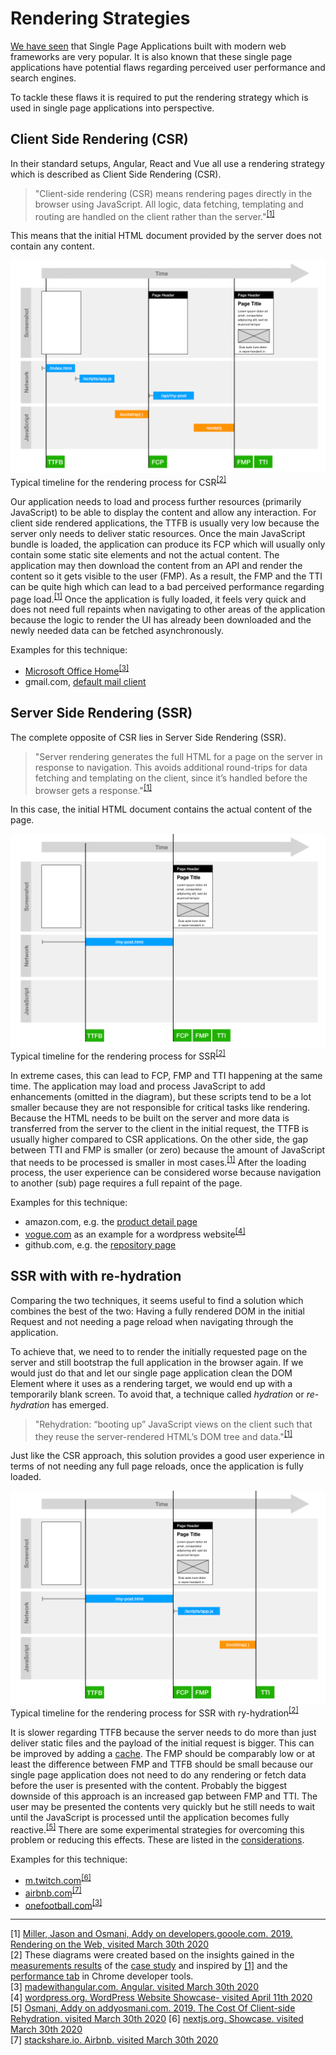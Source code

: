 # Rendering Strategies

[We have seen](./motivation) that Single Page Applications built with modern web frameworks are very popular.
It is also known that these single page applications have potential flaws regarding perceived user performance and search engines.

To tackle these flaws it is required to put the rendering strategy which is used in single page applications into perspective.

## Client Side Rendering (CSR)

In their standard setups, Angular, React and Vue all use a rendering strategy which is described as Client Side Rendering (CSR).

> "Client-side rendering (CSR) means rendering pages directly in the browser using JavaScript. All logic, data fetching, templating and routing are handled on the client rather than the server."<sup>[[1]](#ref-1)</sup>

This means that the initial HTML document provided by the server does not contain any content.

<p class="image">
<img src="./timeline-csr.png"/>
Typical timeline for the rendering process for CSR<sup><a href="#ref-2">[2]</a></sup>  
</p>

Our application needs to load and process further resources (primarily JavaScript) to be able to display the content and allow any interaction.
For client side rendered applications, the TTFB is usually very low because the server only needs to deliver static resources.
Once the main JavaScript bundle is loaded, the application can produce its FCP which will usually only contain some static site elements and not the actual content.
The application may then download the content from an API and render the content so it gets visible to the user (FMP).
As a result, the FMP and the TTI can be quite high which can lead to a bad perceived performance regarding page load.<sup>[[1]](#ref-1)</sup>
Once the application is fully loaded, it feels very quick and does not need full repaints when navigating to other areas of the application because the logic to render the UI has already been downloaded and the newly needed data can be fetched asynchronously.

Examples for this technique:
* [Microsoft Office Home](https://www.office.com/apps)<sup><a href="#ref-3">[3]</a></sup>
* gmail.com, [default mail client](https://gmail.com) 

## Server Side Rendering (SSR)

The complete opposite of CSR lies in Server Side Rendering (SSR).
  
> "Server rendering generates the full HTML for a page on the server in response to navigation. This avoids additional round-trips for data fetching and templating on the client, since it’s handled before the browser gets a response."<sup>[[1]](#ref-1)</sup>

In this case, the initial HTML document contains the actual content of the page.

<p class="image">
<img src="./timeline-ssr.png"/>
Typical timeline for the rendering process for SSR<sup><a href="#ref-2">[2]</a></sup>  
</p>

In extreme cases, this can lead to FCP, FMP and TTI happening at the same time.
The application may load and process JavaScript to add enhancements (omitted in the diagram), but these scripts tend to be a lot smaller because they are not responsible for critical tasks like rendering.
Because the HTML needs to be built on the server and more data is transferred from the server to the client in the initial request, the TTFB is usually higher compared to CSR applications.
On the other side, the gap between TTI and FMP is smaller (or zero) because the amount of JavaScript that needs to be processed is smaller in most cases.<sup>[[1]](#ref-1)</sup>
After the loading process, the user experience can be considered worse because navigation to another (sub) page requires a full repaint of the page.

Examples for this technique:
* amazon.com, e.g. the [product detail page](https://www.amazon.de/Clean-Code-Handbook-Software-Craftsmanship/dp/0132350882)
* [vogue.com](https://vogue.com) as an example for a wordpress website<sup><a href="#ref-4">[4]</a></sup>
* github.com, e.g. the [repository page](https://github.com/glutengo/rendering-strategies)

## SSR with with re-hydration

Comparing the two techniques, it seems useful to find a solution which combines the best of the two:
Having a fully rendered DOM in the initial Request and not needing a page reload when navigating through the application.

To achieve that, we need to to render the initially requested page on the server and still bootstrap the full application in the browser again.
If we would just do that and let our single page application clean the DOM Element where it uses as a rendering target, we would end up with a temporarily blank screen.
To avoid that, a technique called *hydration* or *re-hydration* has emerged.

> "Rehydration: “booting up” JavaScript views on the client such that they reuse the server-rendered HTML’s DOM tree and data."<sup>[[1]](#ref-1)</sup> 
 
Just like the CSR approach, this solution provides a good user experience in terms of not needing any full page reloads, once the application is fully loaded.

<p class="image">
<img src="./timeline-ssr-hydration.png"/>
Typical timeline for the rendering process for SSR with ry-hydration<sup><a href="#ref-2">[2]</a></sup>
</p>

It is slower regarding TTFB because the server needs to do more than just deliver static files and the payload of the initial request is bigger.
This can be improved by adding a [cache](./considerations#caching).
The FMP should be comparably low or at least the difference between FMP and TTFB should be small because our single page application does not need to do any rendering or fetch data before the user is presented with the content.
Probably the biggest downside of this approach is an increased gap between FMP and TTI. 
The user may be presented the contents very quickly but he still needs to wait until the JavaScript is processed until the application becomes fully reactive.<sup>[[5]](#ref-5)</sup>
There are some experimental strategies for overcoming this problem or reducing this effects. 
These are listed in the [considerations](./considerations#(re-)hydration).

Examples for this technique:
* [m.twitch.com](https://m.twitch.tv)<sup><a href="#ref-6">[6]</a></sup>
* [airbnb.com](https://www.airbnb.com/)<sup><a href="#ref-7">[7]</a></sup>
* [onefootball.com](https://onefootball.com/)<sup><a href="#ref-3">[3]</a></sup>
  
<hr/> 
  
<a name="ref-1">[1]</a> [Miller, Jason and Osmani, Addy on developers.gooole.com. 2019. Rendering on the Web, visited March 30th 2020](https://developers.google.com/web/updates/2019/02/rendering-on-the-web)  
<a name="ref-2">[2]</a> These diagrams were created based on the insights gained in the [measurements results](./results) of the [case study](./case-study) and inspired by [[1]](#ref-1) and the [performance tab](https://developers.google.com/web/tools/chrome-devtools/evaluate-performance) in Chrome developer tools.  
<a name="ref-3">[3]</a> [madewithangular.com. Angular. visited March 30th 2020](https://www.madewithangular.com/categories/angular/)  
<a name="ref-4">[4]</a> [wordpress.org. WordPress Website Showcase- visited April 11th 2020](https://wordpress.org/showcase/)  
<a name="ref-5">[5]</a> [Osmani, Addy on addyosmani.com. 2019. The Cost Of Client-side Rehydration. visited March 30th 2020](https://addyosmani.com/blog/rehydration/)
<a name="ref-6">[6]</a> [nextjs.org. Showcase. visited March 30th 2020](https://nextjs.org/showcase)  
<a name="ref-7">[7]</a> [stackshare.io. Airbnb. visited March 30th 2020](https://stackshare.io/airbnb/airbnb)  
